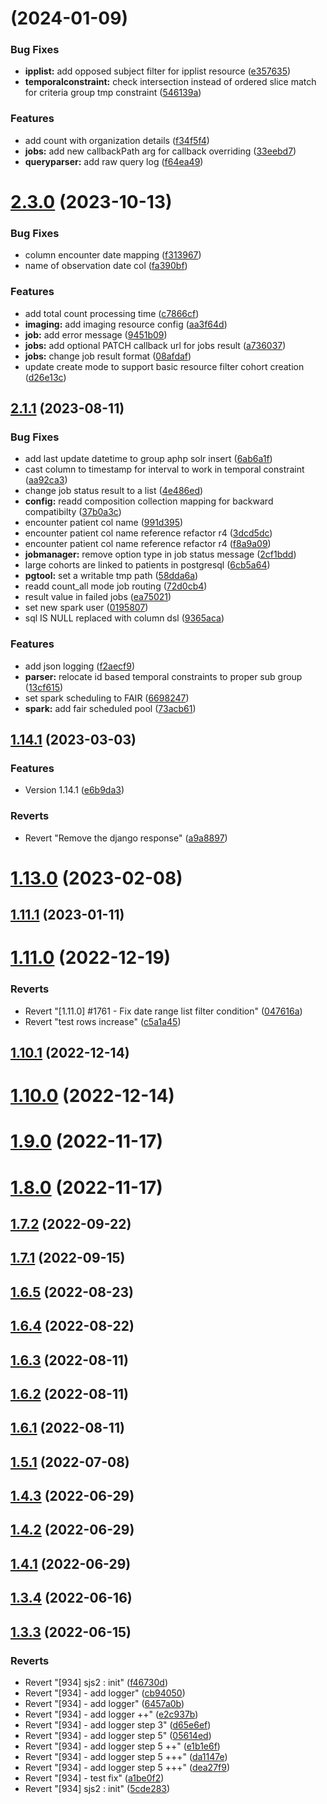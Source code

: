 #  (2024-01-09)


### Bug Fixes

* **ipplist:** add opposed subject filter for ipplist resource ([e357635](https://gitlab.eds.aphp.fr/dev/cohort360/spark-job-server/commit/e357635fa32df2cb9f86175b8fe4090c5bbe5a9c))
* **temporalconstraint:** check intersection instead of ordered slice match for criteria group tmp constraint ([546139a](https://gitlab.eds.aphp.fr/dev/cohort360/spark-job-server/commit/546139ac1377db29ec5ae3595188e3204ddc41d9))


### Features

* add count with organization details ([f34f5f4](https://gitlab.eds.aphp.fr/dev/cohort360/spark-job-server/commit/f34f5f43caa0cae31ddf0a0e42a1329047fc6752))
* **jobs:** add new callbackPath arg for callback overriding ([33eebd7](https://gitlab.eds.aphp.fr/dev/cohort360/spark-job-server/commit/33eebd7fc7ca5c0213b0caf9fd4d04b02b855e64))
* **queryparser:** add raw query log ([f64ea49](https://gitlab.eds.aphp.fr/dev/cohort360/spark-job-server/commit/f64ea497b7cc8a91cbde6c81c946a84561d866fa))



# [2.3.0](https://gitlab.eds.aphp.fr/dev/cohort360/spark-job-server/compare/2.2.0...2.3.0) (2023-10-13)


### Bug Fixes

* column encounter date mapping ([f313967](https://gitlab.eds.aphp.fr/dev/cohort360/spark-job-server/commit/f3139674354d955017ac3b17e6cf2eb2c3c5bb75))
* name of observation date col ([fa390bf](https://gitlab.eds.aphp.fr/dev/cohort360/spark-job-server/commit/fa390bf1fbf30a26a7c453929688f7531c8c0c48))


### Features

* add total count processing time ([c7866cf](https://gitlab.eds.aphp.fr/dev/cohort360/spark-job-server/commit/c7866cfffdf98810e226489dbe057167c60015dd))
* **imaging:** add imaging resource config ([aa3f64d](https://gitlab.eds.aphp.fr/dev/cohort360/spark-job-server/commit/aa3f64d7153ea9c8a428711968511c4142ddbf7d))
* **job:** add error message ([9451b09](https://gitlab.eds.aphp.fr/dev/cohort360/spark-job-server/commit/9451b09f39bb8966acf8662322a65712c9109cec))
* **jobs:** add optional PATCH callback url for jobs result ([a736037](https://gitlab.eds.aphp.fr/dev/cohort360/spark-job-server/commit/a73603752e028484061c03db32d20b6a1027395b))
* **jobs:** change job result format ([08afdaf](https://gitlab.eds.aphp.fr/dev/cohort360/spark-job-server/commit/08afdaf813745ab3a2940ce31672693190c2ac09))
* update create mode to support basic resource filter cohort creation ([d26e13c](https://gitlab.eds.aphp.fr/dev/cohort360/spark-job-server/commit/d26e13cf20ea08a303b3abc169c9d7d811cf8488))



## [2.1.1](https://gitlab.eds.aphp.fr/dev/cohort360/spark-job-server/compare/2.1.0...2.1.1) (2023-08-11)


### Bug Fixes

* add last update datetime to group aphp solr insert ([6ab6a1f](https://gitlab.eds.aphp.fr/dev/cohort360/spark-job-server/commit/6ab6a1fdc423eb9b510917b22266cce3aff7dc91))
* cast column to timestamp for interval to work in temporal constraint ([aa92ca3](https://gitlab.eds.aphp.fr/dev/cohort360/spark-job-server/commit/aa92ca31e14c132f73c934caab40473a43b92af0))
* change job status result to a list ([4e486ed](https://gitlab.eds.aphp.fr/dev/cohort360/spark-job-server/commit/4e486edd8020edae2f75e0d9d0f44d9be110b6db))
* **config:** readd composition collection mapping for backward compatibilty ([37b0a3c](https://gitlab.eds.aphp.fr/dev/cohort360/spark-job-server/commit/37b0a3c63c9a32656955456aede25de971596850))
* encounter patient col name ([991d395](https://gitlab.eds.aphp.fr/dev/cohort360/spark-job-server/commit/991d39537a3f107de0809de6db7ba1753f1db497))
* encounter patient col name reference refactor r4 ([3dcd5dc](https://gitlab.eds.aphp.fr/dev/cohort360/spark-job-server/commit/3dcd5dcd22d84909ed13afb90b5fe820676a7d5b))
* encounter patient col name reference refactor r4 ([f8a9a09](https://gitlab.eds.aphp.fr/dev/cohort360/spark-job-server/commit/f8a9a09774d8e5db2637e2441a32bd8fc47ecf9e))
* **jobmanager:** remove option type in job status message ([2cf1bdd](https://gitlab.eds.aphp.fr/dev/cohort360/spark-job-server/commit/2cf1bddc2b588769886bbbfaddfff3bea995df28))
* large cohorts are linked to patients in postgresql ([6cb5a64](https://gitlab.eds.aphp.fr/dev/cohort360/spark-job-server/commit/6cb5a643e20f4ff10879be1e7f33fe64d4db819c))
* **pgtool:** set a writable tmp path ([58dda6a](https://gitlab.eds.aphp.fr/dev/cohort360/spark-job-server/commit/58dda6a4f0dee980a9d50aabc51fdca20f9ee58c))
* readd count_all mode job routing ([72d0cb4](https://gitlab.eds.aphp.fr/dev/cohort360/spark-job-server/commit/72d0cb45c636f98908e735e51513a86c4f371f91))
* result value in failed jobs ([ea75021](https://gitlab.eds.aphp.fr/dev/cohort360/spark-job-server/commit/ea75021077ff1e665c248b840da0e644af83ee4f))
* set new spark user ([0195807](https://gitlab.eds.aphp.fr/dev/cohort360/spark-job-server/commit/0195807ca8b2531ac6afc82242ad8e64848396c7))
* sql IS NULL replaced with column dsl ([9365aca](https://gitlab.eds.aphp.fr/dev/cohort360/spark-job-server/commit/9365aca946aadc751c1c398e63ab4e9dada9c0f5))


### Features

* add json logging ([f2aecf9](https://gitlab.eds.aphp.fr/dev/cohort360/spark-job-server/commit/f2aecf9e5b0c9f912545d9fcdfd36ffd433eddca))
* **parser:** relocate id based temporal constraints to proper sub group ([13cf615](https://gitlab.eds.aphp.fr/dev/cohort360/spark-job-server/commit/13cf61522a612ebe056ecebc0217251ab637eab2))
* set spark scheduling to FAIR ([6698247](https://gitlab.eds.aphp.fr/dev/cohort360/spark-job-server/commit/669824758a9cf7033429f9d6a6e900d2f0a03aa7))
* **spark:** add fair scheduled pool ([73acb61](https://gitlab.eds.aphp.fr/dev/cohort360/spark-job-server/commit/73acb61595e62ecfb7dc73363999c687ad4557c0))



## [1.14.1](https://gitlab.eds.aphp.fr/dev/cohort360/spark-job-server/compare/1.14.0...1.14.1) (2023-03-03)


### Features

* Version 1.14.1 ([e6b9da3](https://gitlab.eds.aphp.fr/dev/cohort360/spark-job-server/commit/e6b9da30b576f34d4b5446ed1c5a2c5b932d7b6c))


### Reverts

* Revert "Remove the django response" ([a9a8897](https://gitlab.eds.aphp.fr/dev/cohort360/spark-job-server/commit/a9a88975a0ae39d17604d0df49b5b730338c3324))



# [1.13.0](https://gitlab.eds.aphp.fr/dev/cohort360/spark-job-server/compare/1.11.1...1.13.0) (2023-02-08)



## [1.11.1](https://gitlab.eds.aphp.fr/dev/cohort360/spark-job-server/compare/1.11.0...1.11.1) (2023-01-11)



# [1.11.0](https://gitlab.eds.aphp.fr/dev/cohort360/spark-job-server/compare/1.10.1...1.11.0) (2022-12-19)


### Reverts

* Revert "[1.11.0] #1761 - Fix date range list filter condition" ([047616a](https://gitlab.eds.aphp.fr/dev/cohort360/spark-job-server/commit/047616a2e78897b4a855f0d2ca8cdced75e0a9e2))
* Revert "test rows increase" ([c5a1a45](https://gitlab.eds.aphp.fr/dev/cohort360/spark-job-server/commit/c5a1a45f50eff0956c1d5a2b8d908bade2d2cc72))



## [1.10.1](https://gitlab.eds.aphp.fr/dev/cohort360/spark-job-server/compare/1.10.0...1.10.1) (2022-12-14)



# [1.10.0](https://gitlab.eds.aphp.fr/dev/cohort360/spark-job-server/compare/1.9.0...1.10.0) (2022-12-14)



# [1.9.0](https://gitlab.eds.aphp.fr/dev/cohort360/spark-job-server/compare/1.8.0...1.9.0) (2022-11-17)



# [1.8.0](https://gitlab.eds.aphp.fr/dev/cohort360/spark-job-server/compare/1.7.2...1.8.0) (2022-11-17)



## [1.7.2](https://gitlab.eds.aphp.fr/dev/cohort360/spark-job-server/compare/1.7.1...1.7.2) (2022-09-22)



## [1.7.1](https://gitlab.eds.aphp.fr/dev/cohort360/spark-job-server/compare/1.7.0...1.7.1) (2022-09-15)



## [1.6.5](https://gitlab.eds.aphp.fr/dev/cohort360/spark-job-server/compare/1.6.4...1.6.5) (2022-08-23)



## [1.6.4](https://gitlab.eds.aphp.fr/dev/cohort360/spark-job-server/compare/1.6.3...1.6.4) (2022-08-22)



## [1.6.3](https://gitlab.eds.aphp.fr/dev/cohort360/spark-job-server/compare/1.6.2...1.6.3) (2022-08-11)



## [1.6.2](https://gitlab.eds.aphp.fr/dev/cohort360/spark-job-server/compare/1.6.1...1.6.2) (2022-08-11)



## [1.6.1](https://gitlab.eds.aphp.fr/dev/cohort360/spark-job-server/compare/1.6.0...1.6.1) (2022-08-11)



## [1.5.1](https://gitlab.eds.aphp.fr/dev/cohort360/spark-job-server/compare/1.5.0...1.5.1) (2022-07-08)



## [1.4.3](https://gitlab.eds.aphp.fr/dev/cohort360/spark-job-server/compare/1.4.2...1.4.3) (2022-06-29)



## [1.4.2](https://gitlab.eds.aphp.fr/dev/cohort360/spark-job-server/compare/1.4.1...1.4.2) (2022-06-29)



## [1.4.1](https://gitlab.eds.aphp.fr/dev/cohort360/spark-job-server/compare/1.4.0...1.4.1) (2022-06-29)



## [1.3.4](https://gitlab.eds.aphp.fr/dev/cohort360/spark-job-server/compare/1.3.3...1.3.4) (2022-06-16)



## [1.3.3](https://gitlab.eds.aphp.fr/dev/cohort360/spark-job-server/compare/1.3.0...1.3.3) (2022-06-15)


### Reverts

* Revert "[934] sjs2 : init" ([f46730d](https://gitlab.eds.aphp.fr/dev/cohort360/spark-job-server/commit/f46730d424473a0c60d35860e0fb24457e39983e))
* Revert "[934] - add logger" ([cb94050](https://gitlab.eds.aphp.fr/dev/cohort360/spark-job-server/commit/cb940507f0fc481f9c82eca55b18cffdba542a65))
* Revert "[934] - add logger" ([6457a0b](https://gitlab.eds.aphp.fr/dev/cohort360/spark-job-server/commit/6457a0b49788eeacc6143377c4c91eb162b4e5a0))
* Revert "[934] - add logger ++" ([e2c937b](https://gitlab.eds.aphp.fr/dev/cohort360/spark-job-server/commit/e2c937b09a9cb343f5d53e028fe5222d6c302c45))
* Revert "[934] - add logger step 3" ([d65e6ef](https://gitlab.eds.aphp.fr/dev/cohort360/spark-job-server/commit/d65e6ef25b3c85571f2f81ea762ac9d1d5c890af))
* Revert "[934] - add logger step 5" ([05614ed](https://gitlab.eds.aphp.fr/dev/cohort360/spark-job-server/commit/05614eddeb3b464e240a4d040efd79bbac1d2462))
* Revert "[934] - add logger step 5 ++" ([e1b1e6f](https://gitlab.eds.aphp.fr/dev/cohort360/spark-job-server/commit/e1b1e6fd765ea63e47f0e7f72ff3264030dba464))
* Revert "[934] - add logger step 5 +++" ([da1147e](https://gitlab.eds.aphp.fr/dev/cohort360/spark-job-server/commit/da1147e78f1c75a6a1000da44e4e8e79916daa40))
* Revert "[934] - add logger step 5 +++" ([dea27f9](https://gitlab.eds.aphp.fr/dev/cohort360/spark-job-server/commit/dea27f96c707b06e30bc18d49f0a9f555f57249c))
* Revert "[934] - test fix" ([a1be0f2](https://gitlab.eds.aphp.fr/dev/cohort360/spark-job-server/commit/a1be0f26a6d3fc5bfa52dac3163b5c8968cb8346))
* Revert "[934] sjs2 : init" ([5cde283](https://gitlab.eds.aphp.fr/dev/cohort360/spark-job-server/commit/5cde2832a8c487c3be7ac14c9c04b06c8f02c350))



